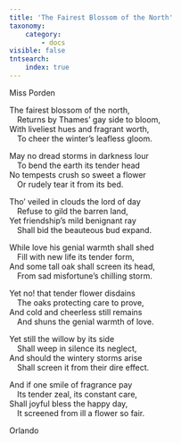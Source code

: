 ```yaml
---
title: 'The Fairest Blossom of the North'
taxonomy:
    category:
        - docs
visible: false
tntsearch:
    index: true
---
```


<div class="author">Miss Porden</div>

The fairest blossom of the north,  
&emsp;Returns by Thames’ gay side to bloom,  
With liveliest hues and fragrant worth,  
&emsp;To cheer the winter’s leafless gloom.  

May no dread storms in darkness lour  
&emsp;To bend the earth its tender head  
No tempests crush so sweet a flower  
&emsp;Or rudely tear it from its bed.  

Tho’ veiled in clouds the lord of day  
&emsp;Refuse to gild the barren land,  
Yet friendship’s mild benignant ray  
&emsp;Shall bid the beauteous bud expand.  

While love his genial warmth shall shed  
&emsp;Fill with new life its tender form,  
And some tall oak shall screen its head,  
&emsp;From sad misfortune’s chilling storm.

Yet no! that tender flower disdains  
&emsp;The oaks protecting care to prove,  
And cold and cheerless still remains  
&emsp;And shuns the genial warmth of love.  

Yet still the willow by its side  
&emsp;Shall weep in silence its neglect,  
And should the wintery storms arise  
&emsp;Shall screen it from their dire effect.  

And if one smile of fragrance pay  
&emsp;Its tender zeal, its constant care,  
Shall joyful bless the happy day,  
&emsp;It screened from ill a flower so fair.  

Orlando